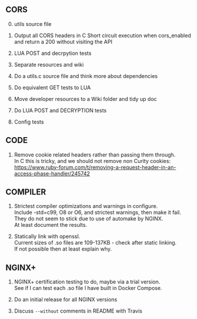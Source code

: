 CORS
---
0. utils source file

1. Output all CORS headers in C
   Short circuit execution when cors_enabled and return a 200 without visiting the API

2. LUA POST and decrpytion tests

3. Separate resources and wiki

4. Do a utils.c source file and think more about dependencies

3. Do equivalent GET tests to LUA

4. Move developer resources to a Wiki folder and tidy up doc

5. Do LUA POST and DECRYPTION tests

6. Config tests

CODE
----
1. Remove cookie related headers rather than passing them through.\
   In C this is tricky, and we should not remove non Curity cookies:\
   https://www.ruby-forum.com/t/removing-a-request-header-in-an-access-phase-handler/245742

COMPILER
--------
1. Strictest compiler optimizations and warnings in configure.\
   Include -std=c99, O8 or O6, and strictest warnings, then make it fail.\
   They do not seem to stick due to use of automake by NGINX.\
   At least document the results.

2. Statically link with openssl.\
   Current sizes of .so files are 109-137KB - check after static linking.\
   If not possible then at least explain why.

NGINX+
------
1. NGINX+ certification testing to do, maybe via a trial version.\
   See if I can test each .so file I have built in Docker Compose.

2. Do an initial release for all NGINX versions

3. Discuss `--without` comments in  README with Travis
